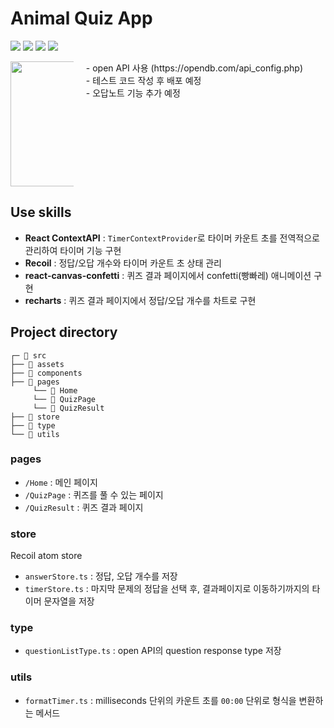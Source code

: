 # Animal Quiz App

<img src="https://img.shields.io/badge/React-61DAFB?style=flat-square&logo=React&logoColor=black"/> <img src="https://img.shields.io/badge/TypeScript-3178C6?style=flat-square&logo=Typescript&logoColor=white"/> <img src="https://img.shields.io/badge/CSS Modules-000000?style=flat-square&logo=css modules&logoColor=white"/> <img src="https://img.shields.io/badge/Recoil-3578E5?style=flat-square&logo=recoil&logoColor=white"/>

<div style="display: flex;">
<div style="width: 20%;">
<img src="https://github.com/miyeonitit/Quiz/assets/96506411/2bfcadd7-5a87-479e-9afd-e14348fa140c" width="200"  />
</div>

<div style="width: 80%; padding-left:20px;">
- open API 사용 (https://opendb.com/api_config.php)
<br />
- 테스트 코드 작성 후 배포 예정
<br />
- 오답노트 기능 추가 예정
</div>
</div>

## Use skills

- **React ContextAPI** : `TimerContextProvider`로 타이머 카운트 초를 전역적으로 관리하여 타이머 기능 구현
- **Recoil** : 정답/오답 개수와 타이머 카운트 초 상태 관리
- **react-canvas-confetti** : 퀴즈 결과 페이지에서 confetti(빵빠레) 애니메이션 구현
- **recharts** : 퀴즈 결과 페이지에서 정답/오답 개수를 차트로 구현

## Project directory

```
┌─ 📁 src
├── 📁 assets
├── 📁 components
├── 📁 pages
     └── 📁 Home
     └── 📁 QuizPage
     └── 📁 QuizResult
├── 📁 store
├── 📁 type
└── 📁 utils
```

### pages

- `/Home` : 메인 페이지
- `/QuizPage` : 퀴즈를 풀 수 있는 페이지
- `/QuizResult` : 퀴즈 결과 페이지

### store

Recoil atom store

- `answerStore.ts` : 정답, 오답 개수를 저장
- `timerStore.ts` : 마지막 문제의 정답을 선택 후, 결과페이지로 이동하기까지의 타이머 문자열을 저장

### type

- `questionListType.ts` : open API의 question response type 저장

### utils

- `formatTimer.ts` : milliseconds 단위의 카운트 초를 `00:00` 단위로 형식을 변환하는 메서드
